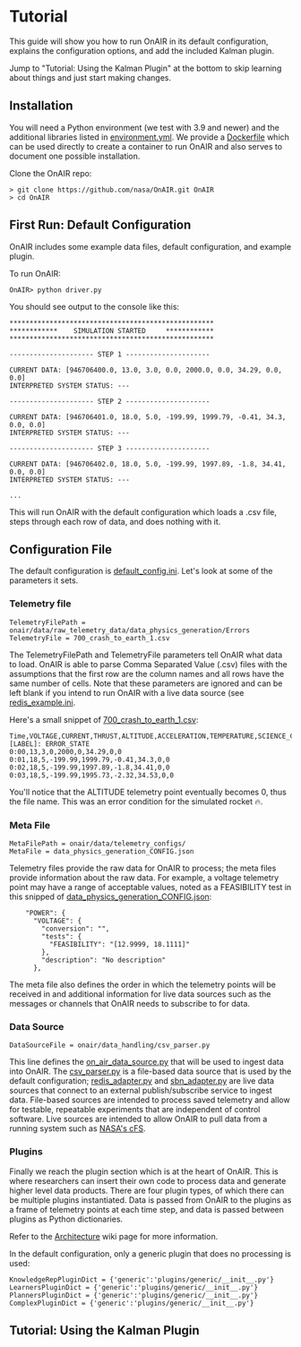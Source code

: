 # Tutorial

This guide will show you how to run OnAIR in its default configuration, explains the configuration options, and add the included Kalman plugin.

Jump to "Tutorial: Using the Kalman Plugin" at the bottom to skip learning about things and just start making changes.

## Installation

You will need a Python environment (we test with 3.9 and newer) and the additional libraries listed in [environment.yml](../blob/main/environment.yml).
We provide a [Dockerfile](../blob/main/Dockerfile) which can be used directly to create a container to run OnAIR and also serves to document one possible installation.

Clone the OnAIR repo:

```
> git clone https://github.com/nasa/OnAIR.git OnAIR
> cd OnAIR
```

## First Run: Default Configuration

OnAIR includes some example data files, default configuration, and example plugin.

To run OnAIR:

`OnAIR> python driver.py`

You should see output to the console like this:

```
***************************************************
************    SIMULATION STARTED     ************
***************************************************

--------------------- STEP 1 ---------------------

CURRENT DATA: [946706400.0, 13.0, 3.0, 0.0, 2000.0, 0.0, 34.29, 0.0, 0.0]
INTERPRETED SYSTEM STATUS: ---

--------------------- STEP 2 ---------------------

CURRENT DATA: [946706401.0, 18.0, 5.0, -199.99, 1999.79, -0.41, 34.3, 0.0, 0.0]
INTERPRETED SYSTEM STATUS: ---

--------------------- STEP 3 ---------------------

CURRENT DATA: [946706402.0, 18.0, 5.0, -199.99, 1997.89, -1.8, 34.41, 0.0, 0.0]
INTERPRETED SYSTEM STATUS: ---

...
```

This will run OnAIR with the default configuration which loads a .csv file, steps through each row of data, and does nothing with it.

## Configuration File

The default configuration is [default_config.ini](../blob/main/onair/config/default_config.ini).
Let's look at some of the parameters it sets.

### Telemetry file

```
TelemetryFilePath = onair/data/raw_telemetry_data/data_physics_generation/Errors
TelemetryFile = 700_crash_to_earth_1.csv
```

The TelemetryFilePath and TelemetryFile parameters tell OnAIR what data to load.
OnAIR is able to parse Comma Separated Value (.csv) files with the assumptions that the first row are the column names and all rows have the same number of cells.
Note that these parameters are ignored and can be left blank if you intend to run OnAIR with a live data source (see [redis_example.ini](../blob/main/onair/config/redis_example.ini).

Here's a small snippet of [700_crash_to_earth_1.csv](../blob/main/onair/data/raw_telemetry_data/data_physics_generation/Errors/700_crash_to_earth_1.csv):

```
Time,VOLTAGE,CURRENT,THRUST,ALTITUDE,ACCELERATION,TEMPERATURE,SCIENCE_COLLECTION,[LABEL]: ERROR_STATE
0:00,13,3,0,2000,0,34.29,0,0
0:01,18,5,-199.99,1999.79,-0.41,34.3,0,0
0:02,18,5,-199.99,1997.89,-1.8,34.41,0,0
0:03,18,5,-199.99,1995.73,-2.32,34.53,0,0
```

You'll notice that the ALTITUDE telemetry point eventually becomes 0, thus the file name.
This was an error condition for the simulated rocket 🔥.

### Meta File

```
MetaFilePath = onair/data/telemetry_configs/
MetaFile = data_physics_generation_CONFIG.json
```

Telemetry files provide the raw data for OnAIR to process; the meta files provide information about the raw data.
For example, a voltage telemetry point may have a range of acceptable values, noted as a FEASIBILITY test in this snipped of [data_physics_generation_CONFIG.json](../blob/main/onair/data/telemetry_configs/data_physics_generation_CONFIG.json):

```
    "POWER": {
      "VOLTAGE": {
        "conversion": "",
        "tests": {
          "FEASIBILITY": "[12.9999, 18.1111]"
        },
        "description": "No description"
      },
```

The meta file also defines the order in which the telemetry points will be received in and additional information for live data sources such as the messages or channels that OnAIR needs to subscribe to for data.

### Data Source

`DataSourceFile = onair/data_handling/csv_parser.py`

This line defines the [on_air_data_source.py](../blob/main/onair/data_handling/on_air_data_source.py) that will be used to ingest data into OnAIR.
The [csv_parser.py](../blob/main/onair/data_handling/csv_parser.py) is a file-based data source that is used by the default configuration; [redis_adapter.py](../blob/main/onair/data_handling/redis_adapter.py) and [sbn_adapter.py](../blob/main/onair/data_handling/sbn_adapter.py) are live data sources that connect to an external publish/subscribe service to ingest data.
File-based sources are intended to process saved telemetry and allow for testable, repeatable experiments that are independent of control software.
Live sources are intended to allow OnAIR to pull data from a running system such as [NASA's cFS](https://github.com/nasa/cFS).

### Plugins

Finally we reach the plugin section which is at the heart of OnAIR.
This is where researchers can insert their own code to process data and generate higher level data products.
There are four plugin types, of which there can be multiple plugins instantiated.
Data is passed from OnAIR to the plugins as a frame of telemetry points at each time step, and data is passed between plugins as Python dictionaries.

Refer to the [Architecture](https://github.com/nasa/OnAIR/wiki/Architecture) wiki page for more information.

In the default configuration, only a generic plugin that does no processing is used:

```
KnowledgeRepPluginDict = {'generic':'plugins/generic/__init__.py'}
LearnersPluginDict = {'generic':'plugins/generic/__init__.py'}
PlannersPluginDict = {'generic':'plugins/generic/__init__.py'}
ComplexPluginDict = {'generic':'plugins/generic/__init__.py'}
```

## Tutorial: Using the Kalman Plugin
